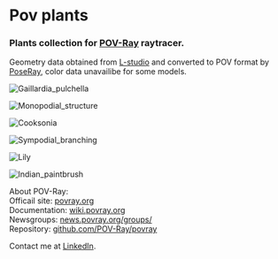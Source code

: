 # Pov plants
### Plants collection for [POV-Ray](http://www.povray.org/) raytracer.
  
Geometry data obtained from [L-studio](http://algorithmicbotany.org/virtual_laboratory/) and converted to POV format by [PoseRay](https://sites.google.com/site/poseray/), color data unavailibe for some models.

![Gaillardia_pulchella](https://user-images.githubusercontent.com/6688301/220132353-8deb783c-9a8e-4a2a-af06-9f6c0d4a9986.png)

![Monopodial_structure](https://user-images.githubusercontent.com/6688301/220144588-98d37d1d-d93f-4636-af3e-b599a87d56f7.png)

![Cooksonia](https://user-images.githubusercontent.com/6688301/220132327-05bb6959-085f-4370-8915-7774b15ed1b1.png)

![Sympodial_branching](https://user-images.githubusercontent.com/6688301/220132250-ea841c14-1c5f-42c4-9f41-658da5001e70.png)

![Lily](https://user-images.githubusercontent.com/6688301/220142882-3f0adb9f-8f3b-459c-92d1-3fc64422699e.png)

![Indian_paintbrush](https://user-images.githubusercontent.com/6688301/220132377-661a5d73-984b-4581-90a4-a7edb6545b69.png)

About POV-Ray:\
Officail site: [povray.org](http://www.povray.org)\
Documentation: [wiki.povray.org](https://wiki.povray.org/content/Documentation:Contents)\
Newsgroups: [news.povray.org/groups/](https://news.povray.org/groups/)\
Repository: [github.com/POV-Ray/povray](https://github.com/POV-Ray/povray)

Contact me at [LinkedIn](https://www.linkedin.com/in/sergey-yanenko-57b21a96/).
